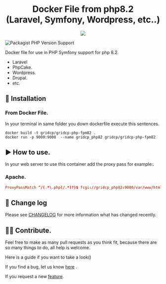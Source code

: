 <h1 align="center">
 Docker File from php8.2  <br>
 (Laravel, Symfony, Wordpress, etc..)
</h1>

<p align="center">
    <img src="https://gridcp.com/wp-content/uploads/2021/04/logo-gridcp-rrss-1024x538.png">	
</p>


![Packagist PHP Version Support](https://img.shields.io/badge/php-%5E8.2-blue)


Docker file for use in PHP Symfony support for php 8.2.
- Laravel
- PhpCake.
- Wordpress.
- Drupal.
- etc.




## 🚀 Installation
### From Docker File.

In your terminal in same folder you down dockerfile execute this sentences.
```terminal
docker build -t gridcp/gridcp-php-fpm82 .
docker run -p 9000:9000  --name gridcp_php82 gridcp/gridcp-php-fpm82 
```

## :arrow_forward: How to use.
In your web server to use this container add the proxy pass for example:.
### Apache.
```conf
ProxyPassMatch ^/(.*\.php(/.*)?)$ fcgi://gridcp_php82:9000/var/www/html/public/$1
```

## :mag_right: Change log
Please see <a href="https://github.com/GridCP/docker-php-8.5.2/blob/main/changelog.md">CHANGELOG</a> for more information what has changed recently.



## :superhero_woman: Contribute.
Feel free to make as many pull requests as you think fit, because there are so many things to do, all help is welcome.

Here is a guide if you want to take a look()

If you find a bug, let us know <a href="https://github.com/GridCP/docker-php-8.5.2/issues">here</a> .

If you request a new  <a href ="https://github.com/GridCP/docker-php-8.5.2/issues"> feature</a>.
